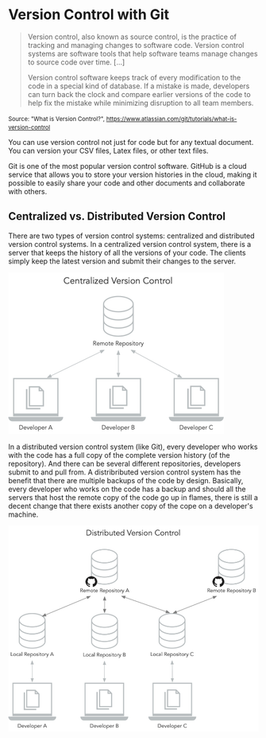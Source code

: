 # Version Control with Git

> Version control, also known as source control, is the practice of tracking and managing changes to software code. Version control systems are software tools that help software teams manage changes to source code over time. [...]
> 
> Version control software keeps track of every modification to the code in a special kind of database. If a mistake is made, developers can turn back the clock and compare earlier versions of the code to help fix the mistake while minimizing disruption to all team members.

<small>Source: "What is Version Control?", https://www.atlassian.com/git/tutorials/what-is-version-control</small>

You can use version control not just for code but for any textual document. You can version your CSV files, Latex files, or other text files.

Git is one of the most popular version control software. GitHub is a cloud service that allows you to store your version histories in the cloud, making it possible to easily share your code and other documents and collaborate with others.

## Centralized vs. Distributed Version Control

There are two types of version control systems: centralized and distributed version control systems. In a centralized version control system, there is a server that keeps the history of all the versions of your code. The clients simply keep the latest version and submit their changes to the server.

![Centralized Version Control](./imgs/centralized-vs.png)

In a distributed version control system (like Git), every developer who works with the code has a full copy of the complete version history (of the repository). And there can be several different repositories, developers submit to and pull from. A distribributed version control system has the benefit that there are multiple backups of the code by design. Basically, every developer who works on the code has a backup and should all the servers that host the remote copy of the code go up in flames, there is still a decent change that there exists another copy of the cope on a developer's machine.

![Distributed Version Control](./imgs/distributed-vs.png)
